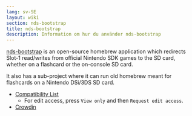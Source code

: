 ```yaml
---
lang: sv-SE
layout: wiki
section: nds-bootstrap
title: nds-bootstrap
description: Information om hur du använder nds-bootstrap
---
```


[nds-bootstrap](https://github.com/DS-Homebrew/nds-bootstrap) is an open-source homebrew application which redirects Slot-1 read/writes from official Nintendo SDK games to the SD card, whether on a flashcard or the on-console SD card.

It also has a sub-project where it can run old homebrew meant for flashcards on a Nintendo DSi/3DS SD card.

- [Compatibility List](https://docs.google.com/spreadsheets/d/1LRTkXOUXraTMjg1eedz_f7b5jiuyMv2x6e_jY_nyHSc/edit?usp=sharing)
  - For edit access, press `View only` and then `Request edit access`.
- [Crowdin](https://crowdin.com/project/nds-bootstrap)
